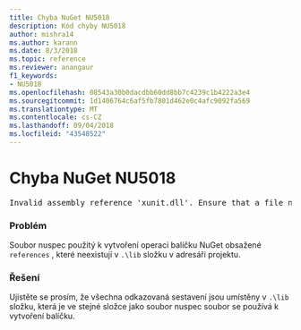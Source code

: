 ```yaml
---
title: Chyba NuGet NU5018
description: Kód chyby NU5018
author: mishra14
ms.author: karann
ms.date: 8/3/2018
ms.topic: reference
ms.reviewer: anangaur
f1_keywords:
- NU5018
ms.openlocfilehash: 08543a30b0dacdbb60dd8bb7c4239c1b4222a3e4
ms.sourcegitcommit: 1d1406764c6af5fb7801d462e0c4afc9092fa569
ms.translationtype: MT
ms.contentlocale: cs-CZ
ms.lasthandoff: 09/04/2018
ms.locfileid: "43548522"
---
```

# <a name="nuget-error-nu5018"></a>Chyba NuGet NU5018
<pre>Invalid assembly reference 'xunit.dll'. Ensure that a file named 'xunit.dll' exists in the lib directory.</pre>

### <a name="issue"></a>Problém

Soubor nuspec použitý k vytvoření operaci balíčku NuGet obsažené `references` , které neexistují v `.\lib` složku v adresáři projektu.


### <a name="solution"></a>Řešení

Ujistěte se prosím, že všechna odkazovaná sestavení jsou umístěny v `.\lib` složku, která je ve stejné složce jako soubor nuspec soubor se používá k vytvoření balíčku.

